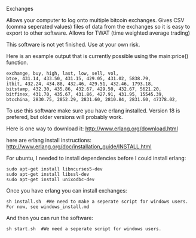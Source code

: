 Exchanges

Allows your computer to log onto multiple bitcoin exchanges. Gives CSV (comma seperated values) files of data from the exchanges so it is easy to export to other software. Allows for TWAT (time weighted average trading)

This software is not yet finished. Use at your own risk.

Here is an example output that is currently possible using the main:price() function.

```
exchange, buy, high, last, low, sell, vol,
btce, 431.14, 433.50, 431.15, 429.05, 431.02, 5838.79,
itbit, 432.24, 434.88, 432.46, 429.51, 432.46, 1793.18,
bitstamp, 432.30, 435.86, 432.67, 429.50, 432.67, 5621.20,
bitfinex, 431.70, 435.67, 431.86, 427.91, 431.95, 15545.39,
btcchina, 2830.75, 2852.29, 2831.60, 2810.84, 2831.60, 47378.02,
```

To use this software make sure you have erlang installed. Version 18 is prefered, but older versions will probably work. 

Here is one way to download it: http://www.erlang.org/download.html 

here are erlang install instructions: http://www.erlang.org/doc/installation_guide/INSTALL.html

For ubuntu, I needed to install dependencies before I could install erlang:

```
sudo apt-get install libncurses5-dev
sudo apt-get install libssl-dev
sudo apt-get install unixodbc-dev
```

Once you have erlang you can install exchanges:

```
sh install.sh  #We need to make a seperate script for windows users. For now, see windows_install.md
```
And then you can run the software:

```
sh start.sh  #We need a seperate script for windows users.
```


